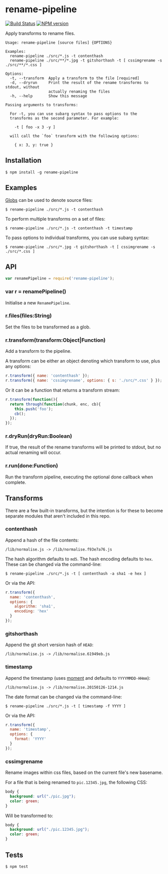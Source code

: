 # rename-pipeline

[![Build Status](https://travis-ci.org/tanem/rename-pipeline.png?branch=master)](https://travis-ci.org/tanem/rename-pipeline)
[![NPM version](https://badge.fury.io/js/rename-pipeline.svg)](http://badge.fury.io/js/rename-pipeline)

Apply transforms to rename files.

```
Usage: rename-pipeline [source files] {OPTIONS}

Examples:
  rename-pipeline ./src/*.js -t contenthash
  rename-pipeline ./src/**/*.jpg -t gitshorthash -t [ cssimgrename -s ./src/**/*.css ]

Options:
  -t, --transform  Apply a transform to the file [required]
  -d, --dryrun     Print the result of the rename transforms to stdout, without
                   actually renaming the files
  -h, --help       Show this message

Passing arguments to transforms:

  For -t, you can use subarg syntax to pass options to the
  transforms as the second parameter. For example:

    -t [ foo -x 3 -y ]

  will call the `foo` transform with the following options:

    { x: 3, y: true }
```

## Installation

```
$ npm install -g rename-pipeline
```

## Examples

[Globs](https://github.com/isaacs/node-glob#glob-primer) can be used to denote source files:

```
$ rename-pipeline ./src/*.js -t contenthash
```

To perform multiple transforms on a set of files:

```
$ rename-pipeline ./src/*.js -t contenthash -t timestamp
```

To pass options to individual transforms, you can use subarg syntax:

```
$ rename-pipeline ./src/*.jpg -t gitshorthash -t [ cssimgrename -s ./src/*.css ]
```

## API

```js
var renamePipeline = require('rename-pipeline');
```

### var r = renamePipeline()

Initialise a new `RenamePipeline`.

### r.files(files:String)

Set the files to be transformed as a glob.

### r.transform(transform:Object|Function)

Add a transform to the pipeline.

A transform can be either an object denoting which transform to use, plus any options:

```js
r.transform({ name: 'contenthash' });
r.transform({ name: 'cssimgrename', options: { s: './src/*.css' } });
```

Or it can be a function that returns a transform stream:

```js
r.transform(function(){
  return through(function(chunk, enc, cb){
    this.push('foo');
    cb();
  });
});
```

### r.dryRun(dryRun:Boolean)

If true, the result of the rename transforms will be printed to stdout, but no actual renaming will occur.

### r.run(done:Function)

Run the transform pipeline, executing the optional done callback when complete.

## Transforms

There are a few built-in transforms, but the intention is for these to become separate modules that aren't included in this repo.

### contenthash

Append a hash of the file contents:

```
/lib/normalise.js -> /lib/normalise.f93e7a76.js
```

The hash algorithm defaults to `md5`. The hash encoding defaults to `hex`. These can be changed via the command-line:

```
$ rename-pipeline ./src/*.js -t [ contenthash -a sha1 -e hex ]
```

Or via the API:

```js
r.transform({
  name: 'contenthash',
  options: {
    algorithm: 'sha1',
    encoding: 'hex'
  }
});
```

### gitshorthash

Append the git short version hash of `HEAD`:

```
/lib/normalise.js -> /lib/normalise.61949eb.js
```

### timestamp

Append the timestamp (uses [moment](http://momentjs.com/) and defaults to `YYYYMMDD-HHmm`):

```
/lib/normalise.js -> /lib/normalise.20150126-1214.js
```

The date format can be changed via the command-line:

```
$ rename-pipeline ./src/*.js -t [ timestamp -f YYYY ]
```

Or via the API:

```js
r.transform({
  name: 'timestamp',
  options: {
    format: 'YYYY'
  }
});
```

### cssimgrename

Rename images within css files, based on the current file's new basename.

For a file that is being renamed to `pic.12345.jpg`, the following CSS:

```css
body {
  background: url("./pic.jpg");
  color: green;
}
```

Will be transformed to:

```css
body {
  background: url("./pic.12345.jpg");
  color: green;
}
```

## Tests

```
$ npm test
```
